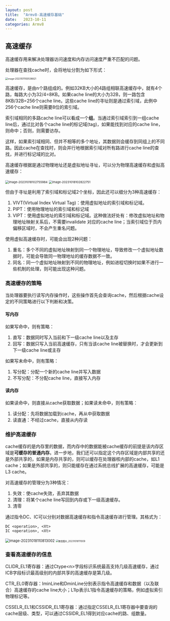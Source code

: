 ```yaml
---
layout: post
title:  "Armv8-高速缓存基础"
date:   2023-10-11 
categories: Armv8
---
```

## 高速缓存

高速缓存用来解决处理器访问速度和内存访问速度严重不匹配的问题。

处理器在查找cache时，会将地址分割为如下形式：

<img src="https://mdpics4lgw.oss-cn-beijing.aliyuncs.com/aliyun/202310111005147.png" alt="image-20231011100536821" style="zoom:50%;" />

高速缓存，是由n个路组成的。例如32KB大小的4路组相联高速缓存中，就有4个路，每路大小为32/4=8KB。如果cache line的大小为32B，则一路包含8KB/32B=256个cache line。这些cache line的寻址则是通过索引域，此例中256个cache line则需要8位的索引域。

索引域相同的多路cache line可以看成一个**组**。当通过索引域索引到一组cache line后，通过比对各个cache line的标记域(tag)，如果能找到对应的cache line，则命中；否则，则需要访存。

这样，如果索引域相同、但并不相等的多个地址，其数据则会缓存到同组上的不同路。因此cache在查找时，则会并行地根据索引域对所有路进行cache line的查找，并进行标记域的比对。

高速缓存根据是通过物理地址还是虚拟地址寻址，可以分为物理高速缓存和虚拟高速缓存：

<img src="https://mdpics4lgw.oss-cn-beijing.aliyuncs.com/aliyun/202310181027250.png" alt="image-20231018102755984" style="zoom: 67%;" />

<img src="https://mdpics4lgw.oss-cn-beijing.aliyuncs.com/aliyun/202310181028969.png" alt="image-20231018102822751" style="zoom:67%;" />

但由于寻址是利用了索引域和标记域2个坐标，因此还可以细分为3种高速缓存：

1. VIVT(Virtual Index Virtual Tag)：使用虚拟地址的索引域和标记域。
2. PIPT：使用物理地址的索引域和标记域
3. VIPT：使用虚拟地址的索引域和标记域。这种做法好处有：修改虚拟地址和物理地址映射关系后，不需要invalidate 对应的cache line；当索引域位于页内偏移区域时，不会产生重名问题。



使用虚拟高速缓存时，可能会出现2种问题：

1. 重名：多个不同的虚拟地址映射到同一个物理地址，导致修改一个虚拟地址数据时，可能会导致同一物理地址的缓存数据不一致。
2. 同名：同一个虚拟地址映射到不同的物理地址，例如进程切换时如果不进行一些机制的处理，则可能出现这种问题。

### 高速缓存的策略

当处理器要执行读写内存操作时，这些操作首先会查询cache，然后根据cache设定的不同策略进行以下判断和决策。

#### 写内存

如果写命中，则有策略：

1. 直写：数据同时写入当前和下一级cache line以及主存
2. 回写：数据只写入当前高速缓存，只有当该cache line被替换时，才会更新到下一级cache line或主存

如果写未命中，则有策略：

1. 写分配：分配一个新的cache line并写入数据
2. 不写分配：不分配cache line，直接写入内存

#### 读内存

如果读命中，则直接从cache获取数据；如果读未命中，则有策略：

1. 读分配：先将数据加载到cache，再从中获取数据
2. 读直通：不经过cache，直接从内存读

### 维护高速缓存

cache缓存的是内存里的数据，而内存中的数据能被cache缓存的前提是该内存区域是**可缓存的普通内存**。进一步地，我们还可以指定这个内存区域是内部共享的还是外部共享的，如果是内存共享的，则可以缓存在处理器核内部的cache，如L1 cache；如果是外部共享的，则只能缓存在通过系统总线扩展的高速缓存，可能是L3 cache。

对高速缓存的管理分为3种情况：

1. 失效：使cache失效，丢弃其数据
2. 清理：将某个cache line写回到内存或下一级高速缓存。
3. 清零

通过指令DC、IC可以分别对数据高速缓存和指令高速缓存进行管理。其格式为：

```
DC <operation>, <Xt>
IC <operation>, <Xt>
```

<img src="https://mdpics4lgw.oss-cn-beijing.aliyuncs.com/aliyun/202310181108211.png" alt="image-20231018110813002" style="zoom:80%;" />

<img src="https://mdpics4lgw.oss-cn-beijing.aliyuncs.com/aliyun/202310181110302.png" alt="微信图片_20231018111009" style="zoom: 50%;" />

### 查看高速缓存的信息

CLIDR_EL1寄存器：通过Ctype<n\>字段标识系统最高支持几级高速缓存，通过ICB字段标识最高级别的内部共享的高速缓存是第几级。

CTR_EL0寄存器：IminLine和DminLine分别表示指令高速缓存和数据（以及联合）高速缓存的cache line大小；L1Ip表示L1指令高速缓存的策略，例如虚拟索引物理标记等。

CSSELR_EL1和CSSIDR_EL1寄存器：通过指定CSSELR_EL1寄存器中要查询的cache层级、类型，可以通过CSSIDR_EL1得到对应cache的路、组数量。